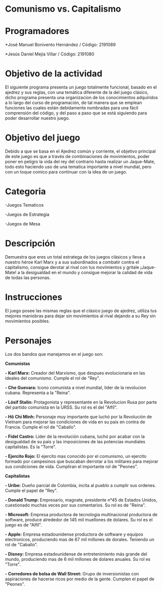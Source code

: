 # Comunismo vs. Capitalismo
# Programadores
*José Manuel Bonivento Hernández / Código: 2191089

*Jesús Daniel Mejía Villar / Código: 2191080
# Objetivo de la actividad
El siguiente programa presenta un juego totalmente funcional, basado en el ajedrez y sus reglas, con una temática diferente de la del juego clásico, dicho programa presenta una 
organizacion de los conocimientos adquiridos a lo largo del curso de programación, de tal manera que se emplean funciones las cuales están debidamente nombradas para una fácil
comprensión del código, y del paso a paso que se está siguiendo para poder desarrollar nuestro juego.
# Objetivo del juego
Debido a que se basa en el Ajedrez común y corriente, el objetivo principal de este juego es que a través de combinaciones de movimientos, poder poner en peligro la vida del rey
del contrario hasta realizar un Jaque-Mate, todo esto haciendo uso de una tematica importante a nivel mundial, pero con un toque comico para continuar con la idea de un juego.
# Categoria
-Juegos Tematicos

-Juegos de Estrategia

-Juegos de Mesa
# Descripción
Demuestra que eres un total estratega de los juegos clásicos y lleva a nuestro héroe Karl Marx y a sus subordinados a combatir contra el capitalismo, consigue derotar al rival
con tus movimientos y gritale ¡Jaque-Mate! a la desigualdad en el mundo y consigue mejorar la calidad de vida de todas las personas.
# Instrucciones
El juego posee las mismas reglas que el clásico juego de ajedrez, utiliza tus mejores maniobras para dejar sin movimientos al rival dejando a su Rey sin movimientos posibles. 
# Personajes
Los dos bandos que manejamos en el juego son: 

**Comunistas**

 **- Karl Marx:** Creador del Marxismo, que despues evolucionaria en las ideales del comunismo. Cumple el rol de "Rey".

 **- Che Guevara:** Icono comunista a nivel mundial, lider de la revolucion cubana. Representa a la "Reina".

 **- Lósif Stalin:** Protagonista y representante en la Revolucion Rusa por parte del partido comunista en la URSS. Su rol es el del "Alfíl".

 **- Hô Chi Minh:** Personaje muy importante que luchó por la Revolución de Vietnam para mejorar las condiciones de vida en su pais en contra de Francia. Cumple el rol de "Caballo".
 
 **- Fidel Castro:** Lider de la revolución cubana, luchó por acabar con la desigualdad de su pais y las imposiciones de las potencias mundiales capitalistas. Es la "Torre".
 
 **- Ejercito Rojo:** El ejercito mas conocido por el comunismo, un ejercito formado por campesinos que buscaban derrotar a los militares para mejorar sus condiciones de vida.          Cumpliran el importante rol de "Peones". 
 
**Capitalistas**
 
 **- Uribe:** Dueño parcial de Colombia, incita al pueblo a cumplir sus ordenes. Cumple el papel de "Rey".
 
 **- Donald Trump:** Empresario, magnate, presidente n°45 de Estados Unidos, cuestionado muchas veces por sus comentarios. Su rol es de "Reina".
 
 **- Microsoft:** Empresa productora de tecnologia multinacional productora de software, produce alrededor de 145 mil muellones de dolares. Su rol es el juego es de "Alfíl".
 
 **- Apple:** Empresa estadounidense productora de software y equipos electronicos, produciendo mas de 67 mil millones de dorales. Teniendo un rol de "Caballo".
 
 **- Disney:** Empresa estadounidense de entretenimiento más grande del mundo, produciendo mas de 6 mil millones de dolares anuales. Su rol es "Torre".
 
 **- Corredores de bolsa de Wall Street:** Grupo de inversionistas con aspiraciones de hacerse ricos por medio de la gente. Cumplen el papel de "Peones". 
